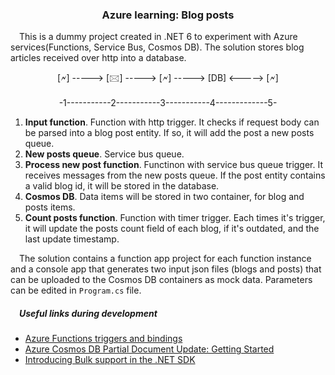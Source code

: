 ### <center>Azure learning: Blog posts</center>

&emsp;This is a dummy project created in .NET 6 to experiment with Azure services(Functions, Service Bus, Cosmos DB). The solution stores blog articles received over http into a database.

<center>[&#128498;] -----> [&#128386;] -----> [&#128498;] -----> [DB] <-----> [&#128498;]</center><br/>
<center>-1-----------2-----------3-----------4-------------5-</center>

1. **Input function**. Function with http trigger. It checks if request body can be parsed into a blog post entity. If so, it will add the post a new posts queue.
2. **New posts queue**. Service bus queue.
3. **Process new post function**. Functinon with service bus queue trigger. It receives messages from the new posts queue. If the post entity contains a valid blog id, it will be stored in the database.
4. **Cosmos DB**. Data items will be stored in two container, for blog and posts items.
5. **Count posts function**. Function with timer trigger. Each times it's trigger, it will update the posts count field of each blog, if it's outdated, and the last update timestamp.

&emsp;The solution contains a function app project for each function instance and a console app that generates two input json files (blogs and posts) that can be uploaded to the Cosmos DB containers as mock data. Parameters can be edited in `Program.cs` file.

##### &emsp;Useful links during development
- [Azure Functions triggers and bindings ](https://learn.microsoft.com/en-us/azure/cosmos-db/partial-document-update-getting-started?tabs=dotnet)
- [Azure Cosmos DB Partial Document Update: Getting Started](https://learn.microsoft.com/en-us/azure/cosmos-db/partial-document-update-getting-started?tabs=dotnet)
- [Introducing Bulk support in the .NET SDK](https://devblogs.microsoft.com/cosmosdb/introducing-bulk-support-in-the-net-sdk/)
